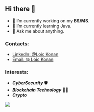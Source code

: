 ## Hi there 👋 


- 🔭 I’m currently working on my **BS/MS**.
- 🌱 I’m currently learning Java.
- 💬 Ask me about anything.

### Contacts:
- [Linkedln: @Loic Konan](https://www.linkedin.com/in/loickonan/)
- [Email: @ Loic Konan](loickonan.lk@gmail.com)

### Interests:
- ***CyberSecurity*** 🛡️
- ***Blockchain Technology*** 👨‍💻
- ***Crypto***

<img src="https://github-readme-stats.vercel.app/api?username=LoicKonan&&show_icons=true&title_color=ffffff&icon_color=bb2acf&text_color=daf7dc&bg_color=151515">

